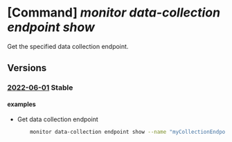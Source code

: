 # [Command] _monitor data-collection endpoint show_

Get the specified data collection endpoint.

## Versions

### [2022-06-01](/Resources/mgmt-plane/L3N1YnNjcmlwdGlvbnMve30vcmVzb3VyY2Vncm91cHMve30vcHJvdmlkZXJzL21pY3Jvc29mdC5pbnNpZ2h0cy9kYXRhY29sbGVjdGlvbmVuZHBvaW50cy97fQ==/2022-06-01.xml) **Stable**

<!-- mgmt-plane /subscriptions/{}/resourcegroups/{}/providers/microsoft.insights/datacollectionendpoints/{} 2022-06-01 -->

#### examples

- Get data collection endpoint
    ```bash
        monitor data-collection endpoint show --name "myCollectionEndpoint" --resource-group "myResourceGroup"
    ```
